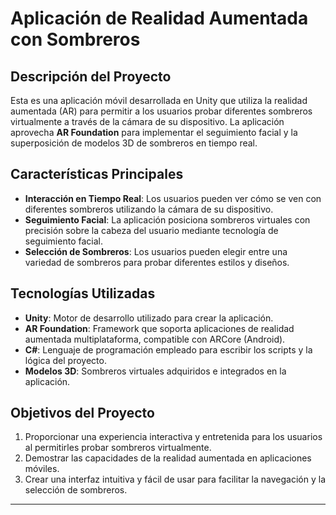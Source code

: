 # Aplicación de Realidad Aumentada con Sombreros

## Descripción del Proyecto
Esta es una aplicación móvil desarrollada en Unity que utiliza la realidad aumentada (AR) para permitir a los usuarios probar diferentes sombreros virtualmente a través de la cámara de su dispositivo. La aplicación aprovecha **AR Foundation** para implementar el seguimiento facial y la superposición de modelos 3D de sombreros en tiempo real.

## Características Principales
- **Interacción en Tiempo Real**: Los usuarios pueden ver cómo se ven con diferentes sombreros utilizando la cámara de su dispositivo.
- **Seguimiento Facial**: La aplicación posiciona sombreros virtuales con precisión sobre la cabeza del usuario mediante tecnología de seguimiento facial.
- **Selección de Sombreros**: Los usuarios pueden elegir entre una variedad de sombreros para probar diferentes estilos y diseños.

## Tecnologías Utilizadas
- **Unity**: Motor de desarrollo utilizado para crear la aplicación.
- **AR Foundation**: Framework que soporta aplicaciones de realidad aumentada multiplataforma, compatible con ARCore (Android).
- **C#**: Lenguaje de programación empleado para escribir los scripts y la lógica del proyecto.
- **Modelos 3D**: Sombreros virtuales adquiridos e integrados en la aplicación.

## Objetivos del Proyecto
1. Proporcionar una experiencia interactiva y entretenida para los usuarios al permitirles probar sombreros virtualmente.
2. Demostrar las capacidades de la realidad aumentada en aplicaciones móviles.
3. Crear una interfaz intuitiva y fácil de usar para facilitar la navegación y la selección de sombreros.

---
